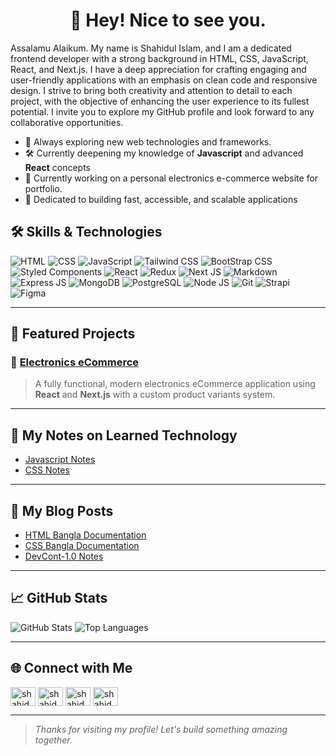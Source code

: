 <h1 align="center"> 👋 Hey! Nice to see you.</h1>
<!-- <h3 align="center">A passionate frontend developer from Bangladesh</h3> -->


Assalamu Alaikum. My name is Shahidul Islam, and I am a dedicated frontend developer with a strong background in HTML, CSS, JavaScript, React, and Next.js. I have a deep appreciation for crafting engaging and user-friendly applications with an emphasis on clean code and responsive design. I strive to bring both creativity and attention to detail to each project, with the objective of enhancing the user experience to its fullest potential. I invite you to explore my GitHub profile and look forward to any collaborative opportunities.
<!-- ## 💼 About Me -->
- 🚀 Always exploring new web technologies and frameworks.
- 🛠️ Currently deepening my knowledge of **Javascript** and advanced **React** concepts
- 🌱 Currently working on a personal electronics e-commerce website for portfolio. 
- 🎯 Dedicated to building fast, accessible, and scalable applications

## 🛠️ Skills & Technologies


![HTML](https://img.shields.io/badge/HTML5-%23E34F26.svg?&style=for-the-badge&logo=html5&logoColor=white)
![CSS](https://img.shields.io/badge/CSS3-%231572B6.svg?&style=for-the-badge&logo=css3&logoColor=white)
![JavaScript](https://img.shields.io/badge/JavaScript-%23F7DF1E.svg?&style=for-the-badge&logo=javascript&logoColor=black)
![Tailwind CSS](https://img.shields.io/badge/Tailwind%20CSS-%2338B2AC.svg?style=for-the-badge&logo=tailwind-css&logoColor=white)
![BootStrap CSS](https://img.shields.io/badge/BootStarp-8A2BE2.svg?style=for-the-badge&logo=bootstrap&logoColor=white)
![Styled Components](https://img.shields.io/badge/Styled%20Components-DB7093?style=for-the-badge&logo=styled-components&logoColor=white)
![React](https://img.shields.io/badge/React%20JS-%2361dafb.svg?&style=for-the-badge&logo=react&logoColor=black)
![Redux](https://img.shields.io/badge/redux-764abc.svg?&style=for-the-badge&logo=redux&logoColor=white)
![Next JS](https://img.shields.io/badge/Next%20js-%23000000.svg?&style=for-the-badge&logo=nextdotjs&logoColor=white)
![Markdown](https://img.shields.io/badge/Markdown-FFFFFF.svg?style=for-the-badge&logo=markdown&logoColor=black)
![Express JS](https://img.shields.io/badge/Express.JS-404D59.svg?style=for-the-badge&logo=express&logoColor=57AEC9)
![MongoDB](https://img.shields.io/badge/Mongodb-47a248.svg?style=for-the-badge&logo=mongodb&logoColor=white)
![PostgreSQL](https://img.shields.io/badge/PostgreSQL-4169E1.svg?style=for-the-badge&logo=postgresql&logoColor=white)
![Node JS](https://img.shields.io/badge/Node.JS-5fa04e.svg?style=for-the-badge&logo=node.js&logoColor=white)
![Git](https://img.shields.io/badge/git-F05032.svg?style=for-the-badge&logo=git&logoColor=white)
![Strapi](https://img.shields.io/badge/Strapi-4945FF.svg?style=for-the-badge&logo=strapi&logoColor=white)
![Figma](https://img.shields.io/badge/Figma-FF7667.svg?style=for-the-badge&logo=figma&logoColor=white)

---

## 📂 Featured Projects

### 🌟 [Electronics eCommerce](https://github.com/shahidul50/cyber-ecommerce-frontend-app)
> A fully functional, modern electronics eCommerce application using **React** and **Next.js** with a custom product variants system.

<!-- ### 📸 [Stock Management Application](https://github.com/username/photo-gallery)
> A beautiful photo gallery application that features advanced filtering, animations, and an intuitive UI.

### 🖌️ [Personal Portfolio](https://github.com/username/portfolio-site)
> My portfolio website built with **React**, showcasing my work, skills, and projects in a sleek, minimalist design. -->

---
## 📝 My Notes on Learned Technology


- [Javascript Notes](https://github.com/shahidul50/JavaScript-Practices-Note)
- [CSS Notes](https://github.com/shahidul50/CSS-Practices-Note)

---
## 📝 My Blog Posts

- [HTML Bangla Documentation](https://github.com/shahidul50/HTML-Notes-and-Bangla-Documentation)
- [CSS Bangla Documentation](https://github.com/shahidul50/CSS-Notes-and-Bangla-Documentation)
- [DevCont-1.0 Notes](https://github.com/shahidul50/devConf-1.0-Notes)
---

## 📈 GitHub Stats

<div align="left">
  <img src="https://github-readme-stats.vercel.app/api?username=shahidul50&show_icons=true&theme=radical" alt="GitHub Stats" />
  <img src="https://github-readme-stats.vercel.app/api/top-langs/?username=shahidul50&layout=compact&theme=radical" alt="Top Languages" />
</div>

---

## 🌐 Connect with Me

<p align="left">
<a href="https://linkedin.com/in/shahidul50" target="blank"><img align="center" src="https://raw.githubusercontent.com/rahuldkjain/github-profile-readme-generator/master/src/images/icons/Social/linked-in-alt.svg" alt="shahidul50" height="30" width="40" /></a>
<a href="https://fb.com/shahidul2079" target="blank"><img align="center" src="https://raw.githubusercontent.com/rahuldkjain/github-profile-readme-generator/master/src/images/icons/Social/facebook.svg" alt="shahidul2079" height="30" width="40" /></a>
<a href="https://www.leetcode.com/shahidul50" target="blank"><img align="center" src="https://raw.githubusercontent.com/rahuldkjain/github-profile-readme-generator/master/src/images/icons/Social/leet-code.svg" alt="shahidul50" height="30" width="40" /></a>
<a href="https://www.hackerrank.com/shahidul50" target="blank"><img align="center" src="https://raw.githubusercontent.com/rahuldkjain/github-profile-readme-generator/master/src/images/icons/Social/hackerrank.svg" alt="shahidul50" height="30" width="40" /></a>
</p>

---


> _Thanks for visiting my profile! Let's build something amazing together._
